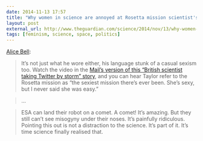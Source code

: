 ```yaml
---
date: 2014-11-13 17:57
title: "Why women in science are annoyed at Rosetta mission scientist's clothing"
layout: post
external_url: http://www.theguardian.com/science/2014/nov/13/why-women-in-science-are-annoyed-at-rosetta-mission-scientists-clothing
tags: [feminism, science, space, politics]
---
```

[Alice Bell](http://www.theguardian.com/science/2014/nov/13/why-women-in-science-are-annoyed-at-rosetta-mission-scientists-clothing):

>It’s not just what he wore either, his language stunk of a casual sexism too. Watch the video in the [Mail’s version of this “British scientist taking Twitter by storm” story](http://www.dailymail.co.uk/sciencetech/article-2831371/Meet-Dr-Matt-Taylor-British-scientist-taking-Twitter-storm-confident-Rosetta-success-s-landing-TATTOOED-leg.html), and you can hear Taylor refer to the Rosetta mission as “the sexiest mission there’s ever been. She’s sexy, but I never said she was easy.”

>…

>ESA can land their robot on a comet. A comet! It’s amazing. But they still can’t see misogyny under their noses. It’s painfully ridiculous. Pointing this out is not a distraction to the science. It’s part of it. It’s time science finally realised that.
